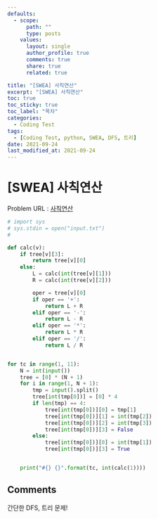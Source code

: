 ```yaml
---
defaults:
  - scope:
      path: ""
      type: posts
    values:
      layout: single
      author_profile: true
      comments: true
      share: true
      related: true

title: "[SWEA] 사칙연산"
excerpt: "[SWEA] 사칙연산"
toc: true
toc_sticky: true
toc_label: "목차"
categories:
  - Coding Test
tags:
  - [Coding Test, python, SWEA, DFS, 트리]
date: 2021-09-24
last_modified_at: 2021-09-24
---
```

# [SWEA] 사칙연산

Problem URL : [사칙연산](https://swexpertacademy.com/main/code/problem/problemDetail.do?contestProbId=AV141J8KAIcCFAYD)

```python
# import sys
# sys.stdin = open("input.txt")
# 

def calc(v):
    if tree[v][3]:
        return tree[v][0]
    else:
        L = calc(int(tree[v][1]))
        R = calc(int(tree[v][2]))

        oper = tree[v][0]
        if oper == '+':
            return L + R
        elif oper == '-':
            return L - R
        elif oper == '*':
            return L * R
        elif oper == '/':
            return L / R


for tc in range(1, 11):
    N = int(input())
    tree = [0] * (N + 1)
    for i in range(1, N + 1):
        tmp = input().split()
        tree[int(tmp[0])] = [0] * 4
        if len(tmp) == 4:
            tree[int(tmp[0])][0] = tmp[1]
            tree[int(tmp[0])][1] = int(tmp[2])
            tree[int(tmp[0])][2] = int(tmp[3])
            tree[int(tmp[0])][3] = False
        else:
            tree[int(tmp[0])][0] = int(tmp[1])
            tree[int(tmp[0])][3] = True


    print("#{} {}".format(tc, int(calc(1))))
```

## Comments
간단한 DFS, 트리 문제!